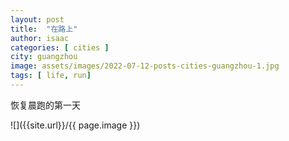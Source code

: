 ```yaml
---
layout: post
title:  "在路上"
author: isaac
categories: [ cities ]
city: guangzhou
image: assets/images/2022-07-12-posts-cities-guangzhou-1.jpg
tags: [ life, run]
---
```


恢复晨跑的第一天

![]({{site.url}}/{{ page.image }})